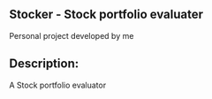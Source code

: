Stocker - Stock portfolio evaluater 
-----
Personal project developed by me

Description:
-
A Stock portfolio evaluator 
